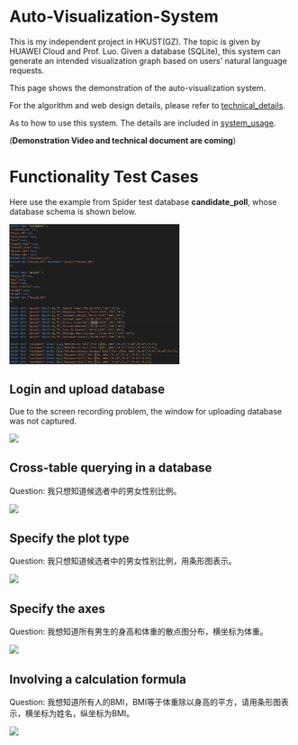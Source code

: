  # Auto-Visualization-System
This is my independent project in HKUST(GZ). The topic is given by HUAWEI Cloud and Prof. Luo.  Given a database (SQLite), this system can generate an intended visualization graph based on users' natural language requests.

This page shows the demonstration of the auto-visualization system.

For the algorithm and web design details, please refer to [technical_details](technical_details).

As to how to use this system. The details are included in [system_usage](system_usage).

(**Demonstration Video and technical document are coming**)

# Functionality Test Cases
Here use the example from Spider test database **candidate_poll**, whose database schema is shown below.

<img src="static/imgs/candidate_poll.png" width="60%">

## Login and upload database
Due to the screen recording problem, the window for uploading database was not captured.

![](static/videos/demonstration1.gif)

## Cross-table querying in a database
Question: 我只想知道候选者中的男女性别比例。

![](static/videos/demonstration2.gif)

## Specify the plot type
Question: 我只想知道候选者中的男女性别比例，用条形图表示。

![](static/videos/demonstration3.gif)

## Specify the axes
Question: 我想知道所有男生的身高和体重的散点图分布，横坐标为体重。

![](static/videos/demonstration4.gif)

## Involving a calculation formula
Question: 我想知道所有人的BMI，BMI等于体重除以身高的平方，请用条形图表示，横坐标为姓名，纵坐标为BMI。

![](static/videos/demonstration5.gif)

